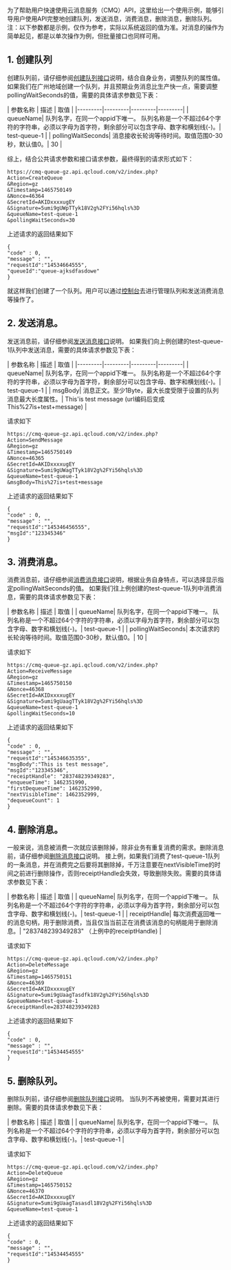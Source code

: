 为了帮助用户快速使用云消息服务（CMQ）API，这里给出一个使用示例，能够引导用户使用API完整地创建队列，发送消息，消费消息，删除消息，删除队列。
注：以下参数都是示例，仅作为参考，实际以系统返回的值为准。对消息的操作为简单起见，都是以单次操作为例，但批量接口也同样可用。

## 1. 创建队列

创建队列前，请仔细参阅[创建队列接口]()说明，结合自身业务，调整队列的属性值。
如果我们在广州地域创建一个队列，并且预期业务消息比生产快一点，需要调整pollingWaitSeconds的值，需要的具体请求参数见下表：


| 参数名称 | 描述 | 取值 |
|---------|---------|---------|---------|
| queueName| 队列名字，在同一个appid下唯一。 队列名称是一个不超过64个字符的字符串，必须以字母为首字符，剩余部分可以包含字母、数字和横划线(-)。| test-queue-1 |
| pollingWaitSeconds| 消息接收长轮询等待时间。取值范围0-30秒，默认值0。| 30 |

综上，结合公共请求参数和接口请求参数，最终得到的请求形式如下：

```
https://cmq-queue-gz.api.qcloud.com/v2/index.php?
Action=CreateQueue
&Region=gz
&Timestamp=1465750149
&Nonce=46364
&SecretId=AKIDxxxxugEY
&Signature=5umi9gUWpTTyk18V2g%2FYi56hqls%3D
&queueName=test-queue-1
&pollingWaitSeconds=30 
```

上述请求的返回结果如下

```
{
"code" : 0,
"message" : "",
"requestId":"14534664555",
"queueId":"queue-ajksdfasdowe"
}
```

就这样我们创建了一个队列。用户可以通过[控制台]()去进行管理队列和发送消费消息等操作了。

## 2. 发送消息。

发送消息前，请仔细参阅[发送消息接口]()说明。
如果我们向上例创建的test-queue-1队列中发送消息，需要的具体请求参数见下表：


| 参数名称 | 描述 | 取值 |
|---------|---------|---------|---------|
| queueName| 队列名字，在同一个appid下唯一。 队列名称是一个不超过64个字符的字符串，必须以字母为首字符，剩余部分可以包含字母、数字和横划线(-)。| test-queue-1 |
| msgBody| 消息正文。至少1Byte，最大长度受限于设置的队列消息最大长度属性。| This'is test message (url编码后变成This%27is+test+message) |

请求如下

```
https://cmq-queue-gz.api.qcloud.com/v2/index.php?
Action=SendMessage
&Region=gz
&Timestamp=1465750149
&Nonce=46365
&SecretId=AKIDxxxxugEY
&Signature=5umi9gUWagTTyk18V2g%2FYi56hqls%3D
&queueName=test-queue-1
&msgBody=This%27is+test+message
```

上述请求的返回结果如下

```
{
"code" : 0,
"message" : "",
"requestId":"145346456555",
"msgId":"123345346"
}
```

## 3. 消费消息。

消费消息前，请仔细参阅[消费消息接口]()说明，根据业务自身特点，可以选择显示指定pollingWaitSeconds的值。
如果我们往上例创建的test-queue-1队列中消费消息，需要的具体请求参数见下表：


| 参数名称 | 描述 | 取值 |
| queueName| 队列名字，在同一个appid下唯一。 队列名称是一个不超过64个字符的字符串，必须以字母为首字符，剩余部分可以包含字母、数字和横划线(-)。| test-queue-1 |
| pollingWaitSeconds| 本次请求的长轮询等待时间。取值范围0-30秒，默认值0。| 10 |

请求如下

```
https://cmq-queue-gz.api.qcloud.com/v2/index.php?
Action=ReceiveMessage
&Region=gz
&Timestamp=1465750150
&Nonce=46368
&SecretId=AKIDxxxxugEY
&Signature=5umi9gUaagTTyk18V2g%2FYi56hqls%3D
&queueName=test-queue-1
&pollingWaitSeconds=10
```

上述请求的返回结果如下

```
{
"code" : 0,
"message" : "",
"requestId":"145346635355",
"msgBody":"This is test message",
"msgId":"123345346",
"receiptHandle": "283748239349283",
"enqueueTime": 1462351990,
"firstDequeueTime": 1462352990,
"nextVisibleTime": 1462352999,
"dequeueCount": 1
}
```

## 4. 删除消息。

一般来说，消息被消费一次就应该删除掉，除非业务有重复消费的需求。删除消息前，请仔细参阅[删除消息接口]()说明。
接上例，如果我们消费了test-queue-1队列的一条消息，并在消费完之后要将其删除掉，千万注意要在nextVisibleTime的时间之前进行删除操作，否则receiptHandle会失效，导致删除失败。需要的具体请求参数见下表：


| 参数名称 | 描述 | 取值 |
| queueName| 队列名字，在同一个appid下唯一。 队列名称是一个不超过64个字符的字符串，必须以字母为首字符，剩余部分可以包含字母、数字和横划线(-)。| test-queue-1 |
| receiptHandle| 每次消费返回唯一的消息句柄，用于删除消费，当且仅当当前正在消费该消息的句柄能用于删除消息。| "283748239349283" （上例中的receiptHandle) |


请求如下

```
https://cmq-queue-gz.api.qcloud.com/v2/index.php?
Action=DeleteMessage
&Region=gz
&Timestamp=1465750151
&Nonce=46369
&SecretId=AKIDxxxxugEY
&Signature=5umi9gUaagTasdfk18V2g%2FYi56hqls%3D
&queueName=test-queue-1
&receiptHandle=283748239349283
```

上述请求的返回结果如下

```
{
"code" : 0,
"message" : "",
"requestId":"14534454555"
}
```


## 5. 删除队列。

删除队列前，请仔细参阅[删除队列接口]()说明。
当队列不再被使用，需要对其进行删除。需要的具体请求参数见下表：


| 参数名称 | 描述 | 取值 |
| queueName| 队列名字，在同一个appid下唯一。 队列名称是一个不超过64个字符的字符串，必须以字母为首字符，剩余部分可以包含字母、数字和横划线(-)。| test-queue-1 |


请求如下

```
https://cmq-queue-gz.api.qcloud.com/v2/index.php?
Action=DeleteQueue
&Region=gz
&Timestamp=1465750152
&Nonce=46370
&SecretId=AKIDxxxxugEY
&Signature=5umi9gUaagTasasdl18V2g%2FYi56hqls%3D
&queueName=test-queue-1
```

上述请求的返回结果如下

```
{
"code" : 0,
"message" : "",
"requestId":"14534454555"
}
```